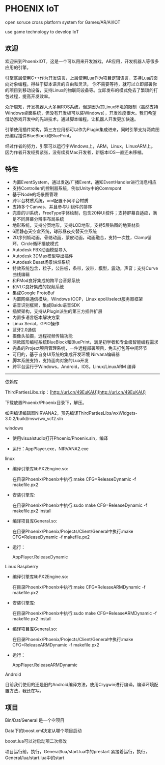 PHOENIX IoT
=====
open soruce cross platform system for Games/AR/AI/IOT

use game technology to develop IoT

欢迎
----

欢迎来到PhoenixIOT，这是一个可以用来开发游戏，AR应用，开发机器人等很多应用的引擎。

引擎底层使用C++作为开发语言，上层使用Lua作为项目逻辑语言，支持Lua的面向对象编程。得益于脚本语言的自由和灵活，
你不需要等待，就可以立即部署你的项目到移动设备，支持Linux的物联网设备等。立即发布的模式免去了繁琐的打包过程，提高开发效率。

众所周知，开发机器人大多用ROS系统，但是因为其Linux环境的限制（虽然支持Windows桌面系统，但没有开发板可以装Windows），开发难度很大。我们希望借助游戏开发中的先进技术，通过脚本编程，让机器人开发更加快速。

引擎使用插件架构，第三方应用都可以作为Plugin集成进来，同时引擎支持两款图形编程插件BlueBlock和BluePrint。

经过作者的努力，引擎可以运行字Windows上，ARM，Linux，LinuxARM上。
因为作者开发经费紧张，没有续费Mac开发者，新版本IOS一直还未移植。

特性
----
 - 内置EventSystem，通过发送/广播Event，通知EventHandler进行消息相应
 - 支持Controller的控制器系统，例似Unity中的Commpont
 - 基于Node的场景图管理
 - 跨平台材质系统，xml配置不同平台材质
 - 支持多个Canvas，并且参与UI组件的排序
 - 完善的UI系统，FreeType字体绘制，包含20种UI控件；支持屏幕自适应，满足不同屏幕分辨率布局系统
 - 地形系统，支持分页地形，支持LOD地形，支持5层贴图的地表材质
 - 6面静态天空盒系统，球形昼夜交替天空系统
 - 2D序列帧动画，骨骼动画，蒙皮动画，动画融合，支持一次性，Clamp循环，Circle循环播放模式
 - Autodesk FBX动画模型导入
 - Autodesk 3DMax模型导出插件
 - Autodesk Beast场景烘焙系统
 - 特效系统包含，粒子，公告板，条带，波带，模型，震动，声音；支持Curve曲线编辑
 - 和FMod良好集成的跨平台音频系统
 - 和VLC良好集成的视频系统
 - 集成Google ProtoBuf
 - 内置网络通信模块，Windows IOCP，Linux epoll/select服务器框架
 - 语音识别框架，集成Baidu语音SDK
 - 插架架构，支持从Plugin派生的第三方插件扩展
 - 内置多语言版本解决方案
 - Linux Serial，GPIO操作
 - 蓝牙2.0通信
 - 摄像头拍摄，远程视频传输功能
 - 两款图形编程系统BlueBlock和BluePrint，满足初学者和专业级智能编程需求
 - 完备的Project项目管理系统，一件远程部署项目，免去打包等中间环节
 - 可用的，基于自身UI系统的集成开发环境 Nirvana编辑器
 - 脚本系统支持，支持面向对象的Lua开发
 - 跨平台运行于Windows，Android，IOS，Linux/LinuxARM
编译
----
依赖库

ThirdPartiesLibs.zip：[http://url.cn/49EuKAU](http://url.cn/49EuKAU)

下载放置Phoenix/Phoenix目录下，解压。

如需编译编辑器NIRVANA2，预先编译ThirdPartiesLibs/wxWidgets-3.0.2/build/msw/wx_vc12.sln

windows

  - 使用visualstudio打开Phoenix/Phoenix.sln，编译

  - 运行：AppPlayer.exe，NIRVANA2.exe

linux

  - 编译引擎库libPX2Engine.so:

	在目录Phoenix/Phoenix中执行:make CFG=ReleaseDynamic -f makefile.px2

  - 安装引擎库:

	在目录Phoenix/Phoenix中执行:sudo make CFG=ReleaseDynamic -f makefile.px2 install

  - 编译项目库General.so:

	在目录Phoenix/Phoenix/Projects/Client/General中执行:make CFG=ReleaseDynamic -f makefile.px2

  - 运行：
  
  	AppPlayer.ReleaseDynamic

Linux Raspberry

  - 编译引擎库libPX2Engine.so:

	在目录Phoenix/Phoenix中执行:make CFG=ReleaseARMDynamic -f makefile.px2

  - 安装引擎库:

	在目录Phoenix/Phoenix中执行:sudo make CFG=ReleaseARMDynamic -f makefile.px2 install

  - 编译项目库General.so:

	在目录Phoenix/Phoenix/Projects/Client/General中执行:make CFG=ReleaseARMDynamic -f makefile.px2

  - 运行：
  
  	AppPlayer.ReleaseARMDynamic

Android

目前我们使用的还是旧的Android编译方法，使用Crygwin进行编译。编译环境配置方法，我还在写。

项目
----

Bin/Dat/General 是一个空项目

Data下的boost.xml决定从哪个项目启动

boost.lua可以对启动项二次修改

项目运行前，执行，General/lua/start.lua中的prestart
紧接着运行，执行，General/lua/start.lua中的start

